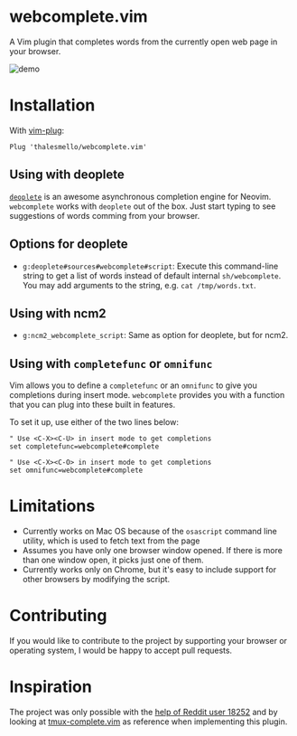 # webcomplete.vim

A Vim plugin that completes words from the currently open web page in your
browser.

![demo](./demo.gif)

# Installation

With [vim-plug](https://github.com/junegunn/vim-plug):

```
Plug 'thalesmello/webcomplete.vim'
```

## Using with deoplete

[`deoplete`](https://github.com/Shougo/deoplete.nvim/) is an awesome asynchronous
completion engine for Neovim. `webcomplete` works with `deoplete` out of the box.
Just start typing to see suggestions of words comming from your browser.

## Options for deoplete

- `g:deoplete#sources#webcomplete#script`: Execute this command-line string
  to get a list of words instead of default internal `sh/webcomplete`. You may
  add arguments to the string, e.g. `cat /tmp/words.txt`.

## Using with ncm2

- `g:ncm2_webcomplete_script`: Same as option for deoplete, but for ncm2.

## Using with `completefunc` or `omnifunc`

Vim allows you to define a `completefunc` or an `omnifunc` to give you
completions during insert mode. `webcomplete` provides you with a function that
you can plug into these built in features.

To set it up, use either of the two lines below:
```
" Use <C-X><C-U> in insert mode to get completions
set completefunc=webcomplete#complete

" Use <C-X><C-O> in insert mode to get completions
set omnifunc=webcomplete#complete
```

# Limitations

* Currently works on Mac OS because of the `osascript` command line utility,
  which is used to fetch text from the page
* Assumes you have only one browser window opened. If there is more than one
  window open, it picks just one of them.
* Currently works only on Chrome, but it's easy to include support for other
  browsers by modifying the script.

# Contributing

If you would like to contribute to the project by supporting your browser or
operating system, I would be happy to accept pull requests.

# Inspiration

The project was only possible with the [help of Reddit user 18252](https://www.reddit.com/r/commandline/comments/4j73um/any_way_of_getting_the_text_of_open_chrome_pages/d34ftzx)
and by looking at [tmux-complete.vim](https://github.com/wellle/tmux-complete.vim) as reference when implementing this plugin.
